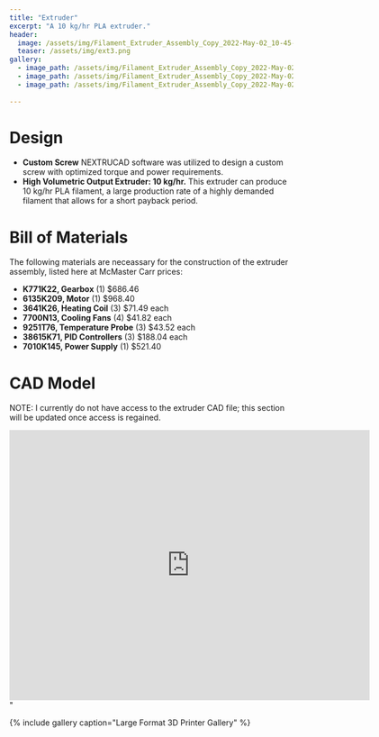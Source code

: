 ```yaml
---
title: "Extruder"
excerpt: "A 10 kg/hr PLA extruder."
header:
  image: /assets/img/Filament_Extruder_Assembly_Copy_2022-May-02_10-45-04AM-000_CustomizedView30598827714_jpg.jpg
  teaser: /assets/img/ext3.png
gallery:
  - image_path: /assets/img/Filament_Extruder_Assembly_Copy_2022-May-02_10-45-04AM-000_CustomizedView30598827714_jpg.jpg
  - image_path: /assets/img/Filament_Extruder_Assembly_Copy_2022-May-02_10-43-50AM-000_CustomizedView20496221172_jpg.jpg
  - image_path: /assets/img/Filament_Extruder_Assembly_Copy_2022-May-02_10-46-32AM-000_CustomizedView25070023270_jpg.jpg
   
---
```


# Design

* **Custom Screw** NEXTRUCAD software was utilized to design a custom screw with optimized torque and power requirements. 
* **High Volumetric Output Extruder: 10 kg/hr.** This extruder can produce 10 kg/hr PLA filament, a large production rate of a highly demanded filament that allows for a short payback period.

# Bill of Materials

The following materials are neceassary for the construction of the extruder assembly, listed here at McMaster Carr prices:
* **K771K22, Gearbox** (1) $686.46
* **6135K209, Motor** (1) $968.40
* **3641K26, Heating Coil** (3) $71.49 each
* **7700N13, Cooling Fans** (4) $41.82 each
* **9251T76, Temperature Probe** (3) $43.52 each
* **38615K71, PID Controllers** (3) $188.04 each
* **7010K145, Power Supply** (1) $521.40

# CAD Model
NOTE: I currently do not have access to the extruder CAD file; this section will be updated once access is regained.
<iframe src="https://vanderbilt128.autodesk360.com/shares/public/SH35dfcQT936092f0e433af5efd608f7204a?mode=embed" width="640" height="480" allowfullscreen="true" webkitallowfullscreen="true" mozallowfullscreen="true"  frameborder="0"></iframe>"

{% include gallery caption="Large Format 3D Printer Gallery" %}
